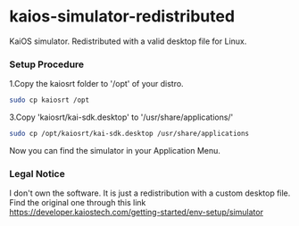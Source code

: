 # kaios-simulator-redistributed
KaiOS simulator. Redistributed with a valid desktop file for Linux.

### Setup Procedure

1.Copy the kaiosrt folder to '/opt' of your distro.
```sh
sudo cp kaiosrt /opt
```

3.Copy 'kaiosrt/kai-sdk.desktop' to '/usr/share/applications/'
```sh
sudo cp /opt/kaiosrt/kai-sdk.desktop /usr/share/applications
```

Now you can find the simulator in your Application Menu.
  

### Legal Notice
I don't own the software. It is just a redistribution with a custom desktop file.
Find the original one through this link https://developer.kaiostech.com/getting-started/env-setup/simulator
